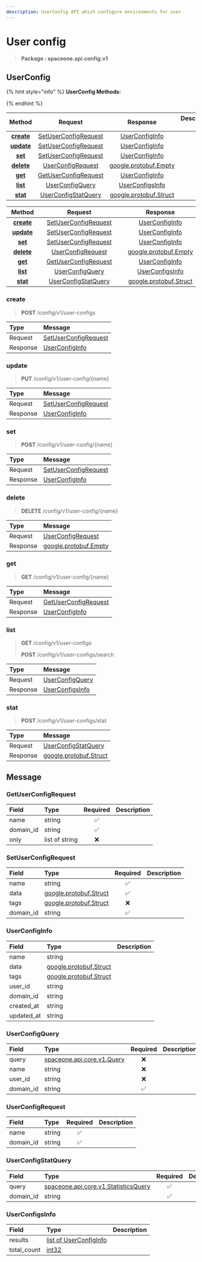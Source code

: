 ```yaml
---
description: UserConfig API which configure environments for user
---
```

# User config

>  **Package : spaceone.api.config.v1**

## UserConfig

{% hint style="info" %}
**UserConfig Methods:**

{%  endhint %}


| Method | Request | Response | Description &nbsp; &nbsp; &nbsp; &nbsp; &nbsp; &nbsp; &nbsp; &nbsp; &nbsp; &nbsp; &nbsp; |
| :-----: | :--------: | :--------: | :-------------------- |
| [**create**](user-config.md#create)|   [SetUserConfigRequest](user-config.md#setuserconfigrequest) |   [UserConfigInfo](user-config.md#userconfiginfo) |  |
| [**update**](user-config.md#update)|   [SetUserConfigRequest](user-config.md#setuserconfigrequest) |   [UserConfigInfo](user-config.md#userconfiginfo) |  |
| [**set**](user-config.md#set)|   [SetUserConfigRequest](user-config.md#setuserconfigrequest) |   [UserConfigInfo](user-config.md#userconfiginfo) |  |
| [**delete**](user-config.md#delete)|   [UserConfigRequest](user-config.md#userconfigrequest) |  [google.protobuf.Empty](https://github.com/protocolbuffers/protobuf/blob/master/src/google/protobuf/empty.proto)|  |
| [**get**](user-config.md#get)|   [GetUserConfigRequest](user-config.md#getuserconfigrequest) |   [UserConfigInfo](user-config.md#userconfiginfo) |  |
| [**list**](user-config.md#list)|   [UserConfigQuery](user-config.md#userconfigquery) |   [UserConfigsInfo](user-config.md#userconfigsinfo) |  |
| [**stat**](user-config.md#stat)|   [UserConfigStatQuery](user-config.md#userconfigstatquery) |  [google.protobuf.Struct](https://github.com/protocolbuffers/protobuf/blob/master/src/google/protobuf/struct.proto)|  |TEST

| Method | Request | Response | Description &nbsp; &nbsp; &nbsp; &nbsp; &nbsp; &nbsp; &nbsp; &nbsp; &nbsp; &nbsp; &nbsp; |
| :-----: | :--------: | :--------: | :-------------------- |
|<div style="width:70px; text-align:center;">  [**create**](user-config.md#create) </div> | <div style="width:200px; text-align:center;">    [SetUserConfigRequest](user-config.md#setuserconfigrequest)  </div> | <div style="width:200px; text-align:center;">   [UserConfigInfo](user-config.md#userconfiginfo)  </div> | <div style="width:400px;">  </div> |
|<div style="width:70px; text-align:center;">  [**update**](user-config.md#update) </div> | <div style="width:200px; text-align:center;">    [SetUserConfigRequest](user-config.md#setuserconfigrequest)  </div> | <div style="width:200px; text-align:center;">   [UserConfigInfo](user-config.md#userconfiginfo)  </div> | <div style="width:400px;">  </div> |
|<div style="width:70px; text-align:center;">  [**set**](user-config.md#set) </div> | <div style="width:200px; text-align:center;">    [SetUserConfigRequest](user-config.md#setuserconfigrequest)  </div> | <div style="width:200px; text-align:center;">   [UserConfigInfo](user-config.md#userconfiginfo)  </div> | <div style="width:400px;">  </div> |
|<div style="width:70px; text-align:center;">  [**delete**](user-config.md#delete) </div> | <div style="width:200px; text-align:center;">    [UserConfigRequest](user-config.md#userconfigrequest)  </div> | <div style="width:200px; text-align:center;">  [google.protobuf.Empty](https://github.com/protocolbuffers/protobuf/blob/master/src/google/protobuf/empty.proto) </div> | <div style="width:400px;">  </div> |
|<div style="width:70px; text-align:center;">  [**get**](user-config.md#get) </div> | <div style="width:200px; text-align:center;">    [GetUserConfigRequest](user-config.md#getuserconfigrequest)  </div> | <div style="width:200px; text-align:center;">   [UserConfigInfo](user-config.md#userconfiginfo)  </div> | <div style="width:400px;">  </div> |
|<div style="width:70px; text-align:center;">  [**list**](user-config.md#list) </div> | <div style="width:200px; text-align:center;">    [UserConfigQuery](user-config.md#userconfigquery)  </div> | <div style="width:200px; text-align:center;">   [UserConfigsInfo](user-config.md#userconfigsinfo)  </div> | <div style="width:400px;">  </div> |
|<div style="width:70px; text-align:center;">  [**stat**](user-config.md#stat) </div> | <div style="width:200px; text-align:center;">    [UserConfigStatQuery](user-config.md#userconfigstatquery)  </div> | <div style="width:200px; text-align:center;">  [google.protobuf.Struct](https://github.com/protocolbuffers/protobuf/blob/master/src/google/protobuf/struct.proto) </div> | <div style="width:400px;">  </div> | 
 

 
### create
> **POST** /config/v1/user-configs
>


| Type | Message |
| :--- | :--- |
| Request | [SetUserConfigRequest](user-config.md#setuserconfigrequest) |
| Response |  [UserConfigInfo](user-config.md#userconfiginfo)  |
 
 

 
### update
> **PUT** /config/v1/user-config/{name}
>


| Type | Message |
| :--- | :--- |
| Request | [SetUserConfigRequest](user-config.md#setuserconfigrequest) |
| Response |  [UserConfigInfo](user-config.md#userconfiginfo)  |
 
 

 
### set
> **POST** /config/v1/user-config/{name}
>


| Type | Message |
| :--- | :--- |
| Request | [SetUserConfigRequest](user-config.md#setuserconfigrequest) |
| Response |  [UserConfigInfo](user-config.md#userconfiginfo)  |
 
 

 
### delete
> **DELETE** /config/v1/user-config/{name}
>


| Type | Message |
| :--- | :--- |
| Request | [UserConfigRequest](user-config.md#userconfigrequest) |
| Response | [google.protobuf.Empty](https://github.com/protocolbuffers/protobuf/blob/master/src/google/protobuf/empty.proto) |
 
 

 
### get
> **GET** /config/v1/user-config/{name}
>


| Type | Message |
| :--- | :--- |
| Request | [GetUserConfigRequest](user-config.md#getuserconfigrequest) |
| Response |  [UserConfigInfo](user-config.md#userconfiginfo)  |
 
 

 
### list
> **GET** /config/v1/user-configs
>
> **POST** /config/v1/user-configs/search



| Type | Message |
| :--- | :--- |
| Request | [UserConfigQuery](user-config.md#userconfigquery) |
| Response |  [UserConfigsInfo](user-config.md#userconfigsinfo)  |
 
 

 
### stat
> **POST** /config/v1/user-configs/stat
>


| Type | Message |
| :--- | :--- |
| Request | [UserConfigStatQuery](user-config.md#userconfigstatquery) |
| Response | [google.protobuf.Struct](https://github.com/protocolbuffers/protobuf/blob/master/src/google/protobuf/struct.proto) |


## 

## Message

### GetUserConfigRequest
| Field | Type | Required | Description |
| :--- | :--- | :---: | :--- |
| name |string|✅| |
| domain_id |string|✅| |
| only |list of string|❌| |

### SetUserConfigRequest
| Field | Type | Required | Description |
| :--- | :--- | :---: | :--- |
| name |string|✅| |
| data |[google.protobuf.Struct](https://github.com/protocolbuffers/protobuf/blob/master/src/google/protobuf/struct.proto)|✅| |
| tags |[google.protobuf.Struct](https://github.com/protocolbuffers/protobuf/blob/master/src/google/protobuf/struct.proto)|❌| |
| domain_id |string|✅| |

### UserConfigInfo
| Field | Type |  Description |
| :--- | :--- | :--- |
| name |string | |
| data |[google.protobuf.Struct](https://github.com/protocolbuffers/protobuf/blob/master/src/google/protobuf/struct.proto) | |
| tags |[google.protobuf.Struct](https://github.com/protocolbuffers/protobuf/blob/master/src/google/protobuf/struct.proto) | |
| user_id |string | |
| domain_id |string | |
| created_at |string | |
| updated_at |string | |

### UserConfigQuery
| Field | Type | Required | Description |
| :--- | :--- | :---: | :--- |
| query |[spaceone.api.core.v1.Query](https://spaceone-dev.gitbook.io/api-reference/common-v1/search-query)|❌| |
| name |string|❌| |
| user_id |string|❌| |
| domain_id |string|✅| |

### UserConfigRequest
| Field | Type | Required | Description |
| :--- | :--- | :---: | :--- |
| name |string|✅| |
| domain_id |string|✅| |

### UserConfigStatQuery
| Field | Type | Required | Description |
| :--- | :--- | :---: | :--- |
| query |[spaceone.api.core.v1.StatisticsQuery](https://spaceone-dev.gitbook.io/api-reference/common-v1/statistics-query)|✅| |
| domain_id |string|✅| |

### UserConfigsInfo
| Field | Type |  Description |
| :--- | :--- | :--- |
| results |[list of UserConfigInfo](user-config.md#userconfiginfo) | |
| total_count |[int32](https://github.com/protocolbuffers/protobuf/blob/master/src/google/protobuf/type.proto) | |
